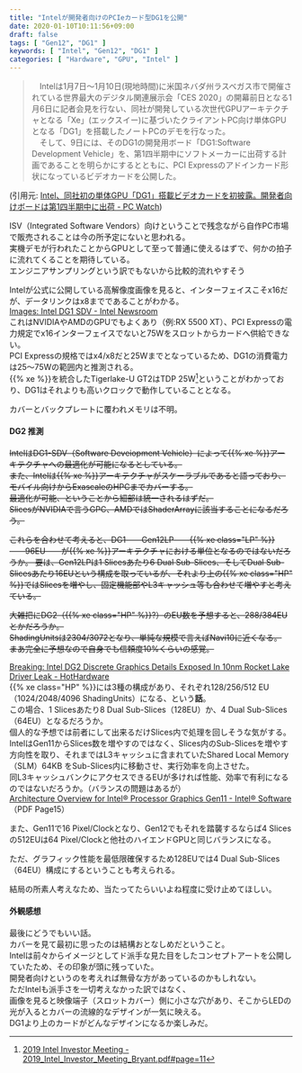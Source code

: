 ```yaml
---
title: "Intelが開発者向けのPCIeカード型DG1を公開"
date: 2020-01-10T10:11:56+09:00
draft: false
tags: [ "Gen12", "DG1" ]
keywords: [ "Intel", "Gen12", "DG1" ]
categories: [ "Hardware", "GPU", "Intel" ]
---
```


 >  　Intelは1月7日～1月10日(現地時間)に米国ネバダ州ラスベガス市で開催されている世界最大のデジタル関連展示会「CES 2020」の開幕前日となる1月6日に記者会見を行ない、同社が開発している次世代GPUアーキテクチャとなる「Xe」(エックスイー)に基づいたクライアントPC向け単体GPUとなる「DG1」を搭載したノートPCのデモを行なった。  
　そして、9日には、そのDG1の開発用ボード「DG1:Software Development Vehicle」を、第1四半期中にソフトメーカーに出荷する計画であることを明らかにするとともに、PCI Expressのアドインカード形状になっているビデオカードを公開した。 

(引用元: [Intel、同社初の単体GPU「DG1」搭載ビデオカードを初披露。開発者向けボードは第1四半期中に出荷 - PC Watch](https://pc.watch.impress.co.jp/docs/news/event/1228480.html))

ISV（Integrated Software Vendors）向けということで残念ながら自作PC市場で販売されることは今の所予定にないと思われる。  
実機デモが行われたことからGPUとして至って普通に使えるはずで、何かの拍子に流れてくることを期待している。  
<span class="hide">エンジニアサンプリングという訳でもないから比較的流れやすそう</span>

Intelが公式に公開している高解像度画像を見ると、インターフェイスこそx16だが、データリンクはx8までであることがわかる。  
[Images: Intel DG1 SDV - Intel Newsroom ](https://newsroom.intel.com/image-archive/images-intel-dgi-sdv/)  
これはNVIDIAやAMDのGPUでもよくあり（例:RX 5500 XT）、PCI Expressの電力規定でx16インターフェイスでないと75Wをスロットからカードへ供給できない。  
PCI Expressの規格ではx4/x8だと25Wまでとなっているため、DG1の消費電力は25〜75Wの範囲内と推測される。  
{{% xe %}}を統合したTigerlake-U GT2はTDP 25W[^1]ということがわかっており、DG1はそれよりも高いクロックで動作していることとなる。  

[^1]:[2019 Intel Investor Meeting - 2019_Intel_Investor_Meeting_Bryant.pdf#page=11](http://intelstudios.edgesuite.net/im/2019/pdf/2019_Intel_Investor_Meeting_Bryant.pdf#page=11)

カバーとバックプレートに覆われメモリは不明。  

#### DG2 推測

<del>IntelはDG1-SDV（Software Deveiopment Vehicle）によって{{% xe %}}アーキテクチャへの最適化が可能になるとしている。  
また、Intelは{{% xe %}}アーキテクチャがスケーラブルであると語っており、モバイル向けからExascaleのHPCまでカバーする。  
最適化が可能、ということから細部は統一されるはずだ。  
SlicesがNVIDIAで言うGPC、AMDではShaderArrayに該当することになるだろう。</del>  

<del>これらを合わせて考えると、DG1――Gen12LP――{{% xe class="LP" %}}――96EU――が{{% xe %}}アーキテクチャにおける単位となるのではないだろうか。
要は、Gen12LPは1 Slicesあたり6 Dual Sub-Slices、そしてDual Sub-Slicesあたり16EUという構成を取っているが、それより上の{{% xe class="HP" %}}ではSlicesを増やし、固定機能部やL3キャッシュ等も合わせて増やすと考えている。</del>  

<del>大雑把にDG2（{{% xe class="HP" %}}?）のEU数を予想すると、288/384EUとかだろうか。  
ShadingUnitsは2304/3072となり、単純な規模で言えばNavi10に近くなる。  
まあ完全に予想なので自身でも信頼度10%くらいの感覚。</del>  

[Breaking: Intel DG2 Discrete Graphics Details Exposed In 10nm Rocket Lake Driver Leak - HotHardware](https://hothardware.com/news/intel-dg2-discrete-graphics-rocket-lake-driver-leak)  
{{% xe class="HP" %}}には3種の構成があり、それぞれ128/256/512 EU（1024/2048/4096 ShadingUnits）になる、という**話**。  
この場合、1 Slicesあたり8 Dual Sub-Slices（128EU）か、4 Dual Sub-Slices（64EU）となるだろうか。  
個人的な予想では前者にして出来るだけSlices内で処理を回しそうな気がする。  
IntelはGen11からSlices数を増やすのではなく、Slices内のSub-Slicesを増やす方向性を取り、それまではL3キャッシュに含まれていたShared Local Memory（SLM）64KB をSub-Slices内に移動させ、実行効率を向上させた。  
同L3キャッシュバンクにアクセスできるEUが多ければ性能、効率で有利になるのではないだろうか。（バランスの問題はあるが）  
[Architecture Overview for Intel® Processor Graphics Gen11 - Intel® Software](https://software.intel.com/en-us/download/architecture-overview-for-intel-processor-graphics-gen11)（PDF Page15）  

また、Gen11で16 Pixel/Clockとなり、Gen12でもそれを踏襲するならば4 Slicesの512EUは64 Pixel/Clockと他社のハイエンドGPUと同じバランスになる。  

ただ、グラフィック性能を最低限確保するため128EUでは4 Dual Sub-Slices（64EU）構成にするということも考えられる。  


結局の所素人考えなため、当たってたらいいよね程度に受け止めてほしい。  

#### 外観感想
最後にどうでもいい話。  
カバーを見て最初に思ったのは結構おとなしめだということ。  
Intelは前々からイメージとしてド派手な見た目をしたコンセプトアートを公開していたため、その印象が頭に残っていた。  
開発者向けというのを考えれば無骨な方があっているのかもしれない。  
ただIntelも派手さを一切考えなかった訳ではなく、  
画像を見ると映像端子（スロットカバー）側に小さな穴があり、そこからLEDの光が入るとカバーの流線的なデザインが一気に映える。  
DG1より上のカードがどんなデザインになるか楽しみだ。  
